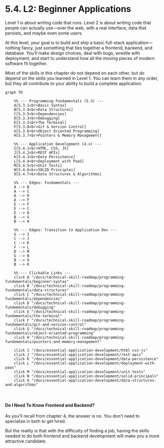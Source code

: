 # 5.4. L2: Beginner Applications

Level 1 is about writing code that runs. Level 2 is about writing code that people can actually use—over the web, with a real interface, data that persists, and maybe even some users.

At this level, your goal is to build and ship a basic full-stack application—nothing fancy, just something that ties together a frontend, backend, and database. You’ll make design choices, deal with bugs, wrestle with deployment, and start to understand how all the moving pieces of modern software fit together.

Most of the skills in this chapter do not depend on each other, but do depend on the skills you learned in Level 1. You can learn them in any order, but they all contribute to your ability to build a complete application.

```mermaid
graph TD

    %% --- Programming Fundamentals (5.3) ---
    A[5.3.1<br>Basic Syntax]
    B[5.3.4<br>Data Structures]
    C[5.3.5<br>Dependencies]
    D[5.3.3<br>Debugging]
    E[5.3.2<br>The Terminal]
    F[5.3.8<br>Git & Version Control]
    G[5.3.6<br>Object Oriented Programming]
    H[5.3.7<br>Pointers & Memory Management]

    %% --- Application Development (4.x) ---
    I[5.4.1<br>HTML, CSS, JS]
    J[5.4.2<br>REST APIs]
    K[5.4.3<br>Data Persistence]
    L[5.4.4<br>Deployment with PaaS]
    M[5.4.5<br>Unit Tests]
    N[5.4.6<br>SOLID Principles]
    O[5.4.7<br>Data Structures & Algorithms]

    %% --- Edges: Fundamentals ---
    A --> B
    A --> C
    A --> D
    A --> F
    E --> F
    E --> C
    E --> D
    B --> G
    B --> H

    %% --- Edges: Transition to Application Dev ---
    G --> I
    C --> J
    C --> K
    F --> L
    D --> M
    G --> N
    B --> O
    B --> K

    %% --- Clickable Links ---
    click A "/docs/technical-skill-roadmap/programming-fundementals/beginner-syntax"
    click B "/docs/technical-skill-roadmap/programming-fundementals/data-structures"
    click C "/docs/technical-skill-roadmap/programming-fundementals/dependencies"
    click D "/docs/technical-skill-roadmap/programming-fundementals/debugging"
    click E "/docs/technical-skill-roadmap/programming-fundementals/the-terminal"
    click F "/docs/technical-skill-roadmap/programming-fundementals/git-and-version-control"
    click G "/docs/technical-skill-roadmap/programming-fundementals/object-oriented-programming"
    click H "/docs/technical-skill-roadmap/programming-fundementals/pointers-and-memory-management"

    click I "/docs/essential-application-development/html-css-js"
    click J "/docs/essential-application-development/rest-apis"
    click K "/docs/essential-application-development/data-persistence"
    click L "/docs/essential-application-development/deployment-with-paas"
    click M "/docs/essential-application-development/unit-tests"
    click N "/docs/essential-application-development/solid-principals"
    click O "/docs/essential-application-development/data-structures-and-algorithms"
```

<br/>

#### Do I Need To Know Frontend and Backend?

As you'll recall from chapter 4, the answer is no. You don't need to specialize in both to get hired.

But the reality is that with the difficulty of finding a job, having the skills needed to do both frontend and backend development will make you a more attractive candidate.
